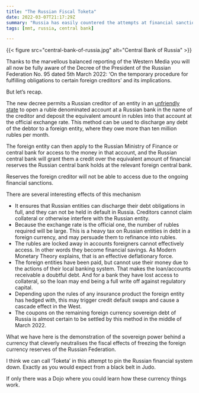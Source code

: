 ```yaml
---
title: "The Russian Fiscal Toketa"
date: 2022-03-07T21:17:29Z
summary: "Russia has easily countered the attempts at financial sanctions, resulting in some interesting outcomes that further confirm the view taken by Modern Monetary Theory"
tags: [mmt, russia, central bank]

---
```


{{< figure src="central-bank-of-russia.jpg" alt="Central Bank of Russia" >}}

Thanks to the marvellous balanced reporting of the Western Media you will all now be fully aware of the Decree of the President of the Russian Federation No. 95 dated 5th March 2022: ‘On the temporary procedure for fulfilling obligations to certain foreign creditors’ and its implications.

But let’s recap.

The new decree permits a Russian creditor of an entity in an [unfriendly state](https://tass.com/politics/1418197) to open a ruble denominated account at a Russian bank in the name of the creditor and deposit the equivalent amount in rubles into that account at the official exchange rate. This method can be used to discharge any debt of the debtor to a foreign entity, where they owe more than ten million rubles per month.

The foreign entity can then apply to the Russian Ministry of Finance or central bank for access to the money in that account, and the Russian central bank will grant them a credit over the equivalent amount of financial reserves the Russian central bank holds at the relevant foreign central bank.

Reserves the foreign creditor will not be able to access due to the ongoing financial sanctions.

There are several interesting effects of this mechanism

- It ensures that Russian entities can discharge their debt obligations in full, and they can not be held in default in Russia. Creditors cannot claim collateral or otherwise interfere with the Russian entity.
- Because the exchange rate is the official one, the number of rubles required will be large. This is a heavy tax on Russian entities in debt in a foreign currency, and may persuade them to refinance into rubles.
- The rubles are locked away in accounts foreigners cannot effectively access. In other words they become financial savings. As Modern Monetary Theory explains, that is an effective deflationary force.
- The foreign entities have been paid, but cannot use their money due to the actions of their local banking system. That makes the loan/accounts receivable a doubtful debt. And for a bank they have lost access to collateral, so the loan may end being a full write off against regulatory capital.
- Depending upon the rules of any insurance product the foreign entity has hedged with, this may trigger credit default swaps and cause a cascade effect in the West.
- The coupons on the remaining foreign currency sovereign debt of Russia is almost certain to be settled by this method in the middle of March 2022.

What we have here is the demonstration of the sovereign power behind a currency that cleverly neutralises the fiscal effects of freezing the foreign currency reserves of the Russian Federation.

I think we can call ‘Toketa’ in this attempt to pin the Russian financial system down. Exactly as you would expect from a black belt in Judo.

If only there was a Dojo where you could learn how these currency things work.
